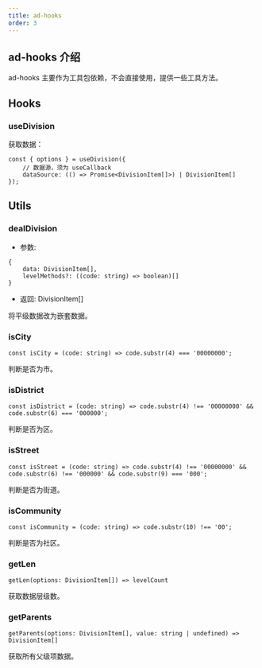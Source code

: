 ```yaml
---
title: ad-hooks
order: 3
---
```


## ad-hooks 介绍

ad-hooks 主要作为工具包依赖，不会直接使用，提供一些工具方法。

## Hooks

### useDivision

获取数据：

````
const { options } = useDivision({
    // 数据源，须为 useCallback
    dataSource: (() => Promise<DivisionItem[]>) | DivisionItem[]
});
````

## Utils

### dealDivision

- 参数: 
````
{
    data: DivisionItem[],
    levelMethods?: ((code: string) => boolean)[]
}
````
- 返回: DivisionItem[]

将平级数据改为嵌套数据。

### isCity

````
const isCity = (code: string) => code.substr(4) === '00000000';
````

判断是否为市。

### isDistrict

````
const isDistrict = (code: string) => code.substr(4) !== '00000000' && code.substr(6) === '000000';
````

判断是否为区。

### isStreet

````
const isStreet = (code: string) => code.substr(4) !== '00000000' && code.substr(6) !== '000000' && code.substr(9) === '000';
````

判断是否为街道。

### isCommunity

````
const isCommunity = (code: string) => code.substr(10) !== '00';
````

判断是否为社区。

### getLen

````
getLen(options: DivisionItem[]) => levelCount
````

获取数据层级数。

### getParents

````
getParents(options: DivisionItem[], value: string | undefined) => DivisionItem[]
````

获取所有父级项数据。
